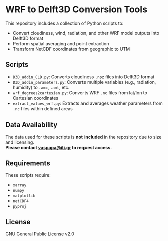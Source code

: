 # WRF to Delft3D Conversion Tools

This repository includes a collection of Python scripts to:
- Convert cloudiness, wind, radiation, and other WRF model outputs into Delft3D format
- Perform spatial averaging and point extraction
- Transform NetCDF coordinates from geographic to UTM

## Scripts
- `D3D_addin_CLD.py`: Converts cloudiness `.npz` files into Delft3D format
- `D3D_addin_parameters.py`: Converts multiple variables (e.g., radiation, humidity) to `.amc`, `.amt`, etc.
- `wrf_degrees2cartesian.py`: Converts WRF `.nc` files from lat/lon to Cartesian coordinates
- `extract_values_wrf.py`: Extracts and averages weather parameters from `.nc` files within defined areas

## Data Availability
The data used for these scripts is **not included** in the repository due to size and licensing.  
**Please contact vaspapa@iti.gr to request access.**

## Requirements
These scripts require:
- `xarray`
- `numpy`
- `matplotlib`
- `netCDF4`
- `pyproj`

## License
GNU General Public License v2.0

